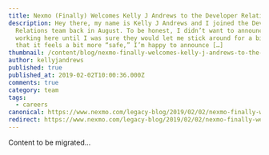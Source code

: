 ```yaml
---
title: Nexmo (Finally) Welcomes Kelly J Andrews to the Developer Relations Team
description: Hey there, my name is Kelly J Andrews and I joined the Developer
  Relations team back in August. To be honest, I didn’t want to announce I was
  working here until I was sure they would let me stick around for a bit. Now
  that it feels a bit more “safe,” I’m happy to announce […]
thumbnail: /content/blog/nexmo-finally-welcomes-kelly-j-andrews-to-the-developer-relations-team-dr/cae2255869ccc6db151dd9c601b0ffd8.jpg
author: kellyjandrews
published: true
published_at: 2019-02-02T10:00:36.000Z
comments: true
category: team
tags:
  - careers
canonical: https://www.nexmo.com/legacy-blog/2019/02/02/nexmo-finally-welcomes-kelly-j-andrews-to-the-developer-relations-team-dr
redirect: https://www.nexmo.com/legacy-blog/2019/02/02/nexmo-finally-welcomes-kelly-j-andrews-to-the-developer-relations-team-dr
---
```


Content to be migrated...
